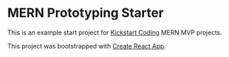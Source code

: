 # MERN Prototyping Starter

This is an example start project for
[Kickstart Coding](http://kickstartcoding.com/) MERN MVP projects.

This project was bootstrapped with [Create React App](https://github.com/facebook/create-react-app).
